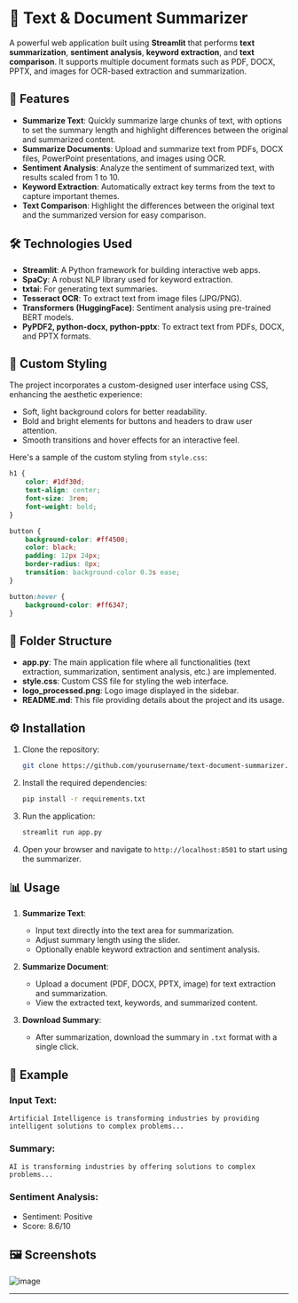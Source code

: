 # 📄 Text & Document Summarizer

A powerful web application built using **Streamlit** that performs **text summarization**, **sentiment analysis**, **keyword extraction**, and **text comparison**. It supports multiple document formats such as PDF, DOCX, PPTX, and images for OCR-based extraction and summarization.

## 🚀 Features

- **Summarize Text**: Quickly summarize large chunks of text, with options to set the summary length and highlight differences between the original and summarized content.
- **Summarize Documents**: Upload and summarize text from PDFs, DOCX files, PowerPoint presentations, and images using OCR.
- **Sentiment Analysis**: Analyze the sentiment of summarized text, with results scaled from 1 to 10.
- **Keyword Extraction**: Automatically extract key terms from the text to capture important themes.
- **Text Comparison**: Highlight the differences between the original text and the summarized version for easy comparison.

## 🛠️ Technologies Used

- **Streamlit**: A Python framework for building interactive web apps.
- **SpaCy**: A robust NLP library used for keyword extraction.
- **txtai**: For generating text summaries.
- **Tesseract OCR**: To extract text from image files (JPG/PNG).
- **Transformers (HuggingFace)**: Sentiment analysis using pre-trained BERT models.
- **PyPDF2, python-docx, python-pptx**: To extract text from PDFs, DOCX, and PPTX formats.

## 🎨 Custom Styling

The project incorporates a custom-designed user interface using CSS, enhancing the aesthetic experience:
- Soft, light background colors for better readability.
- Bold and bright elements for buttons and headers to draw user attention.
- Smooth transitions and hover effects for an interactive feel.

Here's a sample of the custom styling from `style.css`:

```css
h1 {
    color: #1df30d;
    text-align: center;
    font-size: 3rem;
    font-weight: bold;
}

button {
    background-color: #ff4500;
    color: black;
    padding: 12px 24px;
    border-radius: 8px;
    transition: background-color 0.3s ease;
}

button:hover {
    background-color: #ff6347;
}
```

## 📂 Folder Structure

- **app.py**: The main application file where all functionalities (text extraction, summarization, sentiment analysis, etc.) are implemented.
- **style.css**: Custom CSS file for styling the web interface.
- **logo_processed.png**: Logo image displayed in the sidebar.
- **README.md**: This file providing details about the project and its usage.

## ⚙️ Installation

1. Clone the repository:

   ```bash
   git clone https://github.com/yourusername/text-document-summarizer.git
   ```

2. Install the required dependencies:

   ```bash
   pip install -r requirements.txt
   ```

3. Run the application:

   ```bash
   streamlit run app.py
   ```

4. Open your browser and navigate to `http://localhost:8501` to start using the summarizer.

## 📊 Usage

1. **Summarize Text**:
   - Input text directly into the text area for summarization.
   - Adjust summary length using the slider.
   - Optionally enable keyword extraction and sentiment analysis.

2. **Summarize Document**:
   - Upload a document (PDF, DOCX, PPTX, image) for text extraction and summarization.
   - View the extracted text, keywords, and summarized content.

3. **Download Summary**:
   - After summarization, download the summary in `.txt` format with a single click.

## 🧪 Example

### Input Text:
```
Artificial Intelligence is transforming industries by providing intelligent solutions to complex problems...
```

### Summary:
```
AI is transforming industries by offering solutions to complex problems...
```

### Sentiment Analysis:
- Sentiment: Positive
- Score: 8.6/10

## 🖼️ Screenshots
![image](https://github.com/user-attachments/assets/27f6b226-8e05-4673-a89f-fce53e603a67)


---
